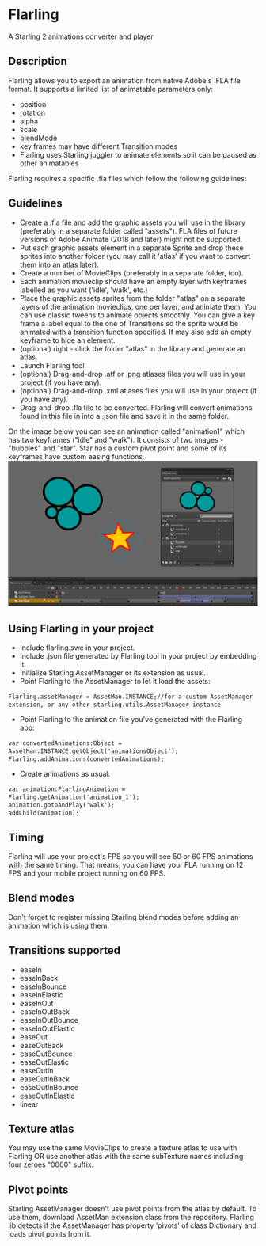 # Flarling
A Starling 2 animations converter and player

## Description
Flarling allows you to export an animation from native Adobe's .FLA file format.
It supports a limited list of animatable parameters only:
- position
- rotation
- alpha
- scale
- blendMode
- key frames may have different Transition modes
- Flarling uses Starling juggler to animate elements so it can be paused as other animatables

Flarling requires a specific .fla files which follow the following guidelines:

## Guidelines

- Create a .fla file and add the graphic assets you will use in the library (preferably in a separate folder called "assets"). FLA files of future versions of Adobe Animate (2018 and later) might not be supported.
- Put each graphic assets element in a separate Sprite and drop these sprites into another folder (you may call it 'atlas' if you want to convert them into an atlas later).
- Create a number of MovieClips (preferably in a separate folder, too).
- Each animation movieclip should have an empty layer with keyframes labelled as you want ('idle', 'walk', etc.)
- Place the graphic assets sprites from the folder "atlas" on a separate layers of the animation movieclips, one per layer, and animate them. You can use classic tweens to animate objects smoothly. You can give a key frame a label equal to the one of Transitions so the sprite would be animated with a transition function specified. If may also add an empty keyframe to hide an element.
- (optional) right - click the folder "atlas" in the library and generate an atlas.
- Launch Flarling tool.
- (optional) Drag-and-drop .atf or .png atlases files you will use in your project (if you have any).
- (optional) Drag-and-drop .xml atlases files you will use in your project (if you have any).
- Drag-and-drop .fla file to be converted. Flarling will convert animations found in this file in into a .json file and save it in the same folder.


On the image below you can see an animation called "animation1" which has two keyframes ("idle" and "walk"). It consists of two images - "bubbles" and "star". Star has a custom pivot point and some of its keyframes have custom easing functions.
![flarling1](https://github.com/InfuriatedCoder/Flarling/blob/master/img/img.png)

## Using Flarling in your project
- Include flarling.swc in your project.
- Include .json file generated by Flarling tool in your project by embedding it.
- Initialize Starling AssetManager or its extension as usual.
- Point Flarling to the AssetManager to let it load the assets:  
```as3
Flarling.assetManager = AssetMan.INSTANCE;//for a custom AssetManager extension, or any other starling.utils.AssetManager instance
```
- Point Flarling to the animation file you've generated with the Flarling app:
```as3
var convertedAnimations:Object = AssetMan.INSTANCE.getObject('animationsObject');
Flarling.addAnimations(convertedAnimations);
```
- Create animations as usual:
```as3
var animation:FlarlingAnimation = Flarling.getAnimation('animation_1');
animation.gotoAndPlay('walk');
addChild(animation);
```

## Timing
Flarling will use your project's FPS so you will see 50 or 60 FPS animations with the same timing. That means, you can have your FLA running on 12 FPS and your mobile project running on 60 FPS.

## Blend modes
Don't forget to register missing Starling blend modes before adding an animation which is using them.

## Transitions supported
 * easeIn
 * easeInBack
 * easeInBounce
 * easeInElastic
 * easeInOut
 * easeInOutBack
 * easeInOutBounce
 * easeInOutElastic
 * easeOut
 * easeOutBack
 * easeOutBounce
 * easeOutElastic
 * easeOutIn
 * easeOutInBack
 * easeOutInBounce
 * easeOutInElastic
 * linear

## Texture atlas
You may use the same MovieClips to create a texture atlas to use with Flarling OR use another atlas with the same subTexture names including four zeroes "0000" suffix.

## Pivot points
Starling AssetManager doesn't use pivot points from the atlas by default. To use them, download AssetMan extension class from the repository. Flarling lib detects if the AssetManager has property 'pivots' of class Dictionary and loads pivot points from it.
